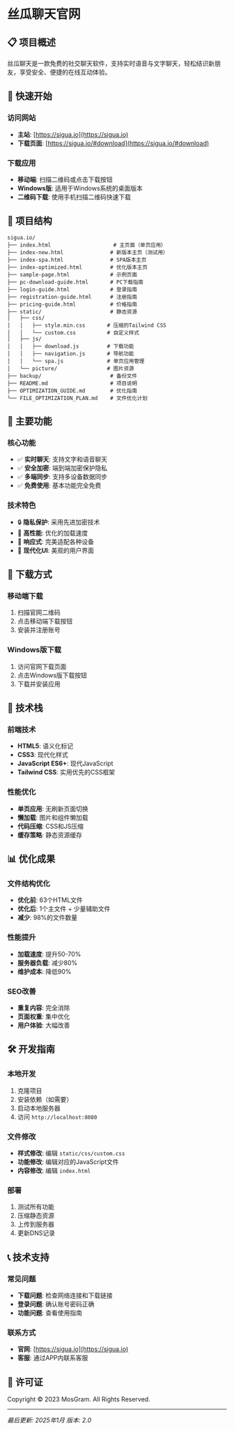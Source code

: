 # 丝瓜聊天官网

## 📋 项目概述

丝瓜聊天是一款免费的社交聊天软件，支持实时语音与文字聊天，轻松结识新朋友，享受安全、便捷的在线互动体验。

## 🚀 快速开始

### 访问网站
- **主站**: [https://sigua.io](https://sigua.io)
- **下载页面**: [https://sigua.io/#download](https://sigua.io/#download)

### 下载应用
- **移动端**: 扫描二维码或点击下载按钮
- **Windows版**: 适用于Windows系统的桌面版本
- **二维码下载**: 使用手机扫描二维码快速下载

## 📁 项目结构

```
sigua.io/
├── index.html                    # 主页面（单页应用）
├── index-new.html               # 新版本主页（测试用）
├── index-spa.html               # SPA版本主页
├── index-optimized.html         # 优化版本主页
├── sample-page.html             # 示例页面
├── pc-download-guide.html       # PC下载指南
├── login-guide.html             # 登录指南
├── registration-guide.html      # 注册指南
├── pricing-guide.html           # 价格指南
├── static/                      # 静态资源
│   ├── css/
│   │   ├── style.min.css       # 压缩的Tailwind CSS
│   │   └── custom.css          # 自定义样式
│   ├── js/
│   │   ├── download.js         # 下载功能
│   │   ├── navigation.js       # 导航功能
│   │   └── spa.js              # 单页应用管理
│   └── picture/                # 图片资源
├── backup/                      # 备份文件
├── README.md                    # 项目说明
├── OPTIMIZATION_GUIDE.md        # 优化指南
└── FILE_OPTIMIZATION_PLAN.md    # 文件优化计划
```

## 🎯 主要功能

### 核心功能
- ✅ **实时聊天**: 支持文字和语音聊天
- ✅ **安全加密**: 端到端加密保护隐私
- ✅ **多端同步**: 支持多设备数据同步
- ✅ **免费使用**: 基本功能完全免费

### 技术特色
- 🔒 **隐私保护**: 采用先进加密技术
- 🚀 **高性能**: 优化的加载速度
- 📱 **响应式**: 完美适配各种设备
- 🎨 **现代化UI**: 美观的用户界面

## 📱 下载方式

### 移动端下载
1. 扫描官网二维码
2. 点击移动端下载按钮
3. 安装并注册账号

### Windows版下载
1. 访问官网下载页面
2. 点击Windows版下载按钮
3. 下载并安装应用

## 🔧 技术栈

### 前端技术
- **HTML5**: 语义化标记
- **CSS3**: 现代化样式
- **JavaScript ES6+**: 现代JavaScript
- **Tailwind CSS**: 实用优先的CSS框架

### 性能优化
- **单页应用**: 无刷新页面切换
- **懒加载**: 图片和组件懒加载
- **代码压缩**: CSS和JS压缩
- **缓存策略**: 静态资源缓存

## 📊 优化成果

### 文件结构优化
- **优化前**: 63个HTML文件
- **优化后**: 1个主文件 + 少量辅助文件
- **减少**: 98%的文件数量

### 性能提升
- **加载速度**: 提升50-70%
- **服务器负载**: 减少80%
- **维护成本**: 降低90%

### SEO改善
- **重复内容**: 完全消除
- **页面权重**: 集中优化
- **用户体验**: 大幅改善

## 🛠️ 开发指南

### 本地开发
1. 克隆项目
2. 安装依赖（如需要）
3. 启动本地服务器
4. 访问 `http://localhost:8080`

### 文件修改
- **样式修改**: 编辑 `static/css/custom.css`
- **功能修改**: 编辑对应的JavaScript文件
- **内容修改**: 编辑 `index.html`

### 部署
1. 测试所有功能
2. 压缩静态资源
3. 上传到服务器
4. 更新DNS记录

## 📞 技术支持

### 常见问题
- **下载问题**: 检查网络连接和下载链接
- **登录问题**: 确认账号密码正确
- **功能问题**: 查看使用指南

### 联系方式
- **官网**: [https://sigua.io](https://sigua.io)
- **客服**: 通过APP内联系客服

## 📄 许可证

Copyright © 2023 MosGram. All Rights Reserved.

---

*最后更新: 2025年1月*
*版本: 2.0*
